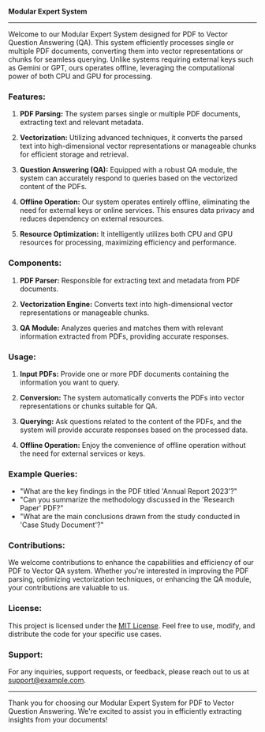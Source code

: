 **Modular Expert System**

---

Welcome to our Modular Expert System designed for PDF to Vector Question Answering (QA). This system efficiently processes single or multiple PDF documents, converting them into vector representations or chunks for seamless querying. Unlike systems requiring external keys such as Gemini or GPT, ours operates offline, leveraging the computational power of both CPU and GPU for processing.

### Features:

1. **PDF Parsing:** The system parses single or multiple PDF documents, extracting text and relevant metadata.

2. **Vectorization:** Utilizing advanced techniques, it converts the parsed text into high-dimensional vector representations or manageable chunks for efficient storage and retrieval.

3. **Question Answering (QA):** Equipped with a robust QA module, the system can accurately respond to queries based on the vectorized content of the PDFs.

4. **Offline Operation:** Our system operates entirely offline, eliminating the need for external keys or online services. This ensures data privacy and reduces dependency on external resources.

5. **Resource Optimization:** It intelligently utilizes both CPU and GPU resources for processing, maximizing efficiency and performance.

### Components:

1. **PDF Parser:** Responsible for extracting text and metadata from PDF documents.

2. **Vectorization Engine:** Converts text into high-dimensional vector representations or manageable chunks.

3. **QA Module:** Analyzes queries and matches them with relevant information extracted from PDFs, providing accurate responses.

### Usage:

1. **Input PDFs:** Provide one or more PDF documents containing the information you want to query.

2. **Conversion:** The system automatically converts the PDFs into vector representations or chunks suitable for QA.

3. **Querying:** Ask questions related to the content of the PDFs, and the system will provide accurate responses based on the processed data.

4. **Offline Operation:** Enjoy the convenience of offline operation without the need for external services or keys.

### Example Queries:

- "What are the key findings in the PDF titled 'Annual Report 2023'?"
- "Can you summarize the methodology discussed in the 'Research Paper' PDF?"
- "What are the main conclusions drawn from the study conducted in 'Case Study Document'?"

### Contributions:

We welcome contributions to enhance the capabilities and efficiency of our PDF to Vector QA system. Whether you're interested in improving the PDF parsing, optimizing vectorization techniques, or enhancing the QA module, your contributions are valuable to us.

### License:

This project is licensed under the [MIT License](https://opensource.org/licenses/MIT). Feel free to use, modify, and distribute the code for your specific use cases.

### Support:

For any inquiries, support requests, or feedback, please reach out to us at [support@example.com](mailto:support@example.com).

---

Thank you for choosing our Modular Expert System for PDF to Vector Question Answering. We're excited to assist you in efficiently extracting insights from your documents!
